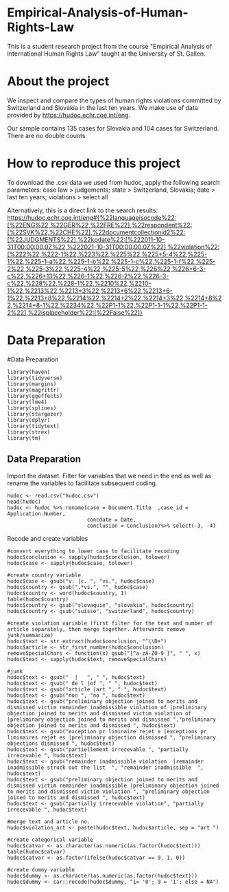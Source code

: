 # Empirical-Analysis-of-Human-Rights-Law
This is a student research project from the course "Empirical Analysis of International Human Rights Law" taught at the University of St. Gallen.

# About the project
We inspect and compare the types of human rights violations committed by Switzerland and Slovakia in the last ten years. We make use of data provided by https://hudoc.echr.coe.int/eng.

Our sample contains 135 cases for Slovakia and 104 cases for Switzerland. There are no double counts.

# How to reproduce this project
To download the .csv data we used from hudoc, apply the following search parameters: case law > judgements; state > Switzerland, Slovakia; date > last ten years; violations > select all

Alternatively, this is a direct link to the search results: https://hudoc.echr.coe.int/eng#{%22languageisocode%22:[%22ENG%22,%22GER%22,%22FRE%22],%22respondent%22:[%22SVK%22,%22CHE%22],%22documentcollectionid2%22:[%22JUDGMENTS%22],%22kpdate%22:[%222011-10-31T00:00:00.0Z%22,%222021-10-31T00:00:00.0Z%22],%22violation%22:[%222%22,%222-1%22,%223%22,%225%22,%225+5-4%22,%225-1%22,%225-1-a%22,%225-1-b%22,%225-1-c%22,%225-1-f%22,%225-2%22,%225-3%22,%225-4%22,%225-5%22,%226%22,%226+6-3-c%22,%226+13%22,%226-1%22,%226-2%22,%226-3-c%22,%228%22,%228-1%22,%2210%22,%2210-1%22,%2213%22,%2213+3%22,%2213+6%22,%2213+6-1%22,%2213+8%22,%2214%22,%2214+2%22,%2214+3%22,%2214+8%22,%2214+8-1%22,%2234%22,%22P1-1%22,%22P1-1-1%22,%22P1-1-2%22],%22isplaceholder%22:[%22False%22]}

# Data Preparation

#Data Preparation

```{r setup, include=FALSE}
library(haven)
library(tidyverse)
library(margins)
library(magrittr)
library(ggeffects)
library(lme4)
library(splines)
library(stargazer)
library(dplyr)
library(tidytext)
library(strex)
library(tm)
```

## Data Preparation

Import the dataset. Filter for variables that we need in the end as well as rename the variables to facilitate subsequent coding.

```{r}
hudoc <- read.csv("hudoc.csv")
head(hudoc)
hudoc <- hudoc %>% rename(case = Document.Title  ,case_id = Application.Number, 
                          concdate = Date, 
                          conclusion = Conclusion)%>% select(-3, -4)
```

Recode and create variables
```{r}
#convert everything to lower case to facilitate recoding
hudoc$conclusion <- sapply(hudoc$conclusion, tolower)
hudoc$case <- sapply(hudoc$case, tolower)

#create country variable
hudoc$case <- gsub("v. |c. ", "vs.", hudoc$case)
hudoc$country <- gsub(".*vs.", "", hudoc$case)
hudoc$country <- word(hudoc$country, 1)
table(hudoc$country)
hudoc$country <- gsub("slovaquie", "slovakia", hudoc$country)
hudoc$country <- gsub("suisse", "switzerland", hudoc$country)

#create violation variable (first filter for the text and number of article separately, then merge together. Afterwards remove junk/summarize)
hudoc$text <- str_extract(hudoc$conclusion, "^\\D+")
hudoc$article <- str_first_number(hudoc$conclusion)
removeSpecialChars <- function(x) gsub("[^a-zA-Z0-9 ]", " ", x)
hudoc$text <- sapply(hudoc$text, removeSpecialChars)

#junk
hudoc$text <- gsub("  |   ", " ", hudoc$text)
hudoc$text <- gsub(" de l |of ", " ", hudoc$text)
hudoc$text <- gsub("article |art ", " ", hudoc$text)
hudoc$text <- gsub("non ", "no ", hudoc$text)
hudoc$text <- gsub("preliminary objection joined to merits and dismissed victim remainder inadmissible violation of |preliminary objection joined to merits and dismissed victim violation of |preliminary objection joined to merits and dismissed ","preliminary objection joined to merits and dismissed ", hudoc$text)
hudoc$text <- gsub("exception pr liminaire rejet e |exceptions pr liminaires rejet es |preliminary objection dismissed ", "preliminary objections dismissed ", hudoc$text)
hudoc$text <- gsub("partiellement irrecevable ", "partially irrecevable ", hudoc$text)
hudoc$text <- gsub("remainder inadmissible violation  |remainder inadmissible struck out the list  ", "remainder inadmissible  ", hudoc$text)
hudoc$text <- gsub("preliminary objection joined to merits and dismissed victim remainder inadmissible |preliminary objection joined to merits and dismissed victim violation ", "preliminary objection joined to merits and dismissed ", hudoc$text)
hudoc$text <- gsub("partially irrecevable violation", "partially irrecevable ", hudoc$text)

#merge text and article no.
hudoc$violation_art <- paste(hudoc$text, hudoc$article, sep = "art ")

#create categorical variable
hudoc$catvar <- as.character(as.numeric(as.factor(hudoc$text)))
table(hudoc$catvar)
hudoc$catvar <- as.factor(ifelse(hudoc$catvar == 9, 1, 0))

#create dummy variable
hudoc$dummy <- as.character(as.numeric(as.factor(hudoc$text)))
hudoc$dummy <- car::recode(hudoc$dummy, "1= '0'; 9 = '1'; else = NA")

